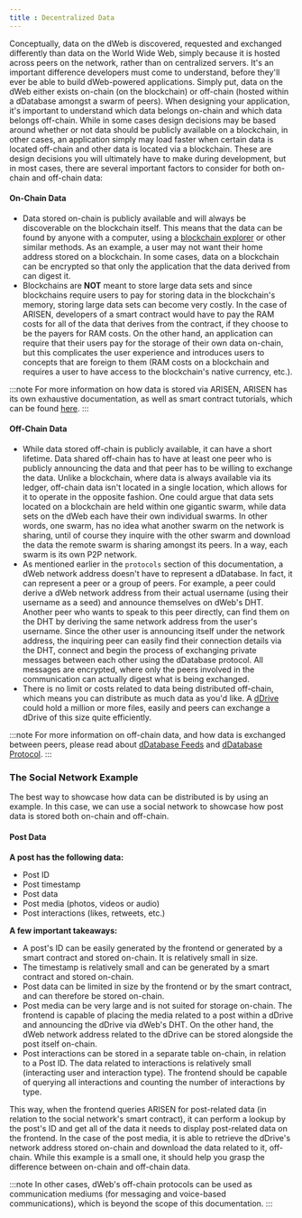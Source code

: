 ```yaml
---
title : Decentralized Data
---
```


Conceptually, data on the dWeb is discovered, requested and exchanged differently than data on the World Wide Web, simply because it is hosted across peers on the network, rather than on centralized servers. It's an important difference developers must come to understand, before they'll ever be able to build dWeb-powered applications. Simply put, data on the dWeb either exists on-chain (on the blockchain) or off-chain (hosted within a dDatabase amongst a swarm of peers). When designing your application, it's important to understand which data belongs on-chain and which data belongs off-chain. While in some cases design decisions may be based around whether or not data should be publicly available on a blockchain, in other cases, an application simply may load faster when certain data is located off-chain and other data is located via a blockchain. These are design decisions you will ultimately have to make during development, but in most cases, there are several important factors to consider for both on-chain and off-chain data:

#### On-Chain Data
- Data stored on-chain is publicly available and will always be discoverable on the blockchain itself. This means that the data can be found by anyone with a computer, using a [blockchain explorer](https://data.arisen.network) or other similar methods. As an example, a user may not want their home address stored on a blockchain. In some cases, data on a blockchain can be encrypted so that only the application that the data derived from can digest it.
- Blockchains are **NOT** meant to store large data sets and since blockchains require users to pay for storing data in the blockchain's memory, storing large data sets can become very costly. In the case of ARISEN, developers of a smart contract would have to pay the RAM costs for all of the data that derives from the contract, if they choose to be the payers for RAM costs. On the other hand, an application can require that their users pay for the storage of their own data on-chain, but this complicates the user experience and introduces users to concepts that are foreign to them (RAM costs on a blockchain and requires a user to have access to the blockchain's native currency, etc.).

:::note
For more information on how data is stored via ARISEN, ARISEN has its own exhaustive documentation, as well as smart contract tutorials, which can be found [here](https://developers.arisen.network).
:::

#### Off-Chain Data
- While data stored off-chain is publicly available, it can have a short lifetime. Data shared off-chain has to have at least one peer who is publicly announcing the data and that peer has to be willing to exchange the data. Unlike a blockchain, where data is always available via its ledger, off-chain data isn't located in a single location, which allows for it to operate in the opposite fashion. One could argue that data sets located on a blockchain are held within one gigantic swarm, while data sets on the dWeb each have their own individual swarms. In other words, one swarm, has no idea what another swarm on the network is sharing, until of course they inquire with the other swarm and download the data the remote swarm is sharing amongst its peers. In a way, each swarm is its own P2P network. 
- As mentioned earlier in the `protocols` section of this documentation,  a dWeb network address doesn't have to represent a dDatabase. In fact, it can represent a peer or a group of peers. For example, a peer could derive a dWeb network address from their actual username (using their username as a seed) and announce themselves on dWeb's DHT. Another peer who wants to speak to this peer directly, can find them on the DHT by deriving the same network address from the user's username. Since the other user is announcing itself under the network address, the inquiring peer can easily find their connection details via the DHT, connect and begin the process of exchanging private messages between each other using the dDatabase protocol. All messages are encrypted, where only the peers involved in the communication can actually digest what is being exchanged. 
- There is no limit or costs related to data being distributed off-chain, which means you can distribute as much data as you'd like. A [dDrive](/protocols/ddrive) could hold a million or more files, easily and peers can exchange a dDrive of this size quite efficiently. 

:::note
For more information on off-chain data, and how data is exchanged between peers, please read about [dDatabase Feeds](/protocols/ddatabase) and [dDatabase Protocol](/protocols/the-suite).
:::

### The Social Network Example
The best way to showcase how data can be distributed is by using an example. In this case, we can use a social network to showcase how post data is stored both on-chain and off-chain.

#### Post Data
**A post has the following data:**
- Post ID
- Post timestamp
- Post data
- Post media (photos, videos or audio)
- Post interactions (likes, retweets, etc.)

**A few important takeaways:**
- A post's ID can be easily generated by the frontend or generated by a smart contract and stored on-chain. It is relatively small in size.
- The timestamp is relatively small and can be generated by a smart contract and stored on-chain.
- Post data can be limited in size by the frontend or by the smart contract, and can therefore be stored on-chain.
- Post media can be very large and is not suited for storage on-chain. The frontend is capable of placing the media related to a post within a dDrive and announcing the dDrive via dWeb's DHT. On the other hand, the dWeb network address related to the dDrive can be stored alongside the post itself on-chain. 
- Post interactions can be stored in a separate table on-chain, in relation to a Post ID. The data related to interactions is relatively small (interacting user and interaction type). The frontend should be capable of querying all interactions and counting the number of interactions by type. 

This way, when the frontend queries ARISEN for post-related data (in relation to the social network's smart contract), it can perform a lookup by the post's ID and get all of the data it needs to display post-related data on the frontend. In the case of the post media, it is able to retrieve the dDrive's network address stored on-chain and download the data related to it, off-chain. While this example is a small one, it should help you grasp the difference between on-chain and off-chain data. 

:::note
In other cases, dWeb's off-chain protocols can be used as communication mediums (for messaging and voice-based communications), which is beyond the scope of this documentation.
:::